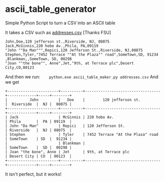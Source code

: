 # ascii_table_generator
Simple Python Script to turn a CSV into an ASCII table

It takes a CSV such as [addresses.csv](https://people.sc.fsu.edu/~jburkardt/data/csv/addresses.csv) [Thanks FSU]

    John,Doe,120 jefferson st.,Riverside, NJ, 08075
    Jack,McGinnis,220 hobo Av.,Phila, PA,09119
    "John ""Da Man""",Repici,120 Jefferson St.,Riverside, NJ,08075
    Stephen,Tyler,"7452 Terrace ""At the Plaza"" road",SomeTown,SD, 91234
    ,Blankman,,SomeTown, SD, 00298
    "Joan ""the bone"", Anne",Jet,"9th, at Terrace plc",Desert City,CO,00123

And then we run:`    python.exe ascii_table_maker.py addresses.csv`
And we get

    +-----------------------+----------+----------------------------------+-------------+-----+--------+
    |          John         |   Doe    |        120 jefferson st.         |  Riverside  |  NJ |  08075 |
    +-----------------------+----------+----------------------------------+-------------+-----+--------+
    | Jack                  | McGinnis | 220 hobo Av.                     | Phila       |  PA | 09119  |
    | John "Da Man"         | Repici   | 120 Jefferson St.                | Riverside   |  NJ | 08075  |
    | Stephen               | Tyler    | 7452 Terrace "At the Plaza" road | SomeTown    | SD  |  91234 |
    |                       | Blankman |                                  | SomeTown    |  SD |  00298 |
    | Joan "the bone", Anne | Jet      | 9th, at Terrace plc              | Desert City | CO  | 00123  |
    +-----------------------+----------+----------------------------------+-------------+-----+--------+

It isn't perfect, but it works!